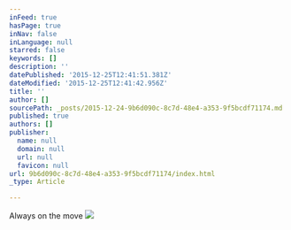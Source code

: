 ```yaml
---
inFeed: true
hasPage: true
inNav: false
inLanguage: null
starred: false
keywords: []
description: ''
datePublished: '2015-12-25T12:41:51.381Z'
dateModified: '2015-12-25T12:41:42.956Z'
title: ''
author: []
sourcePath: _posts/2015-12-24-9b6d090c-8c7d-48e4-a353-9f5bcdf71174.md
published: true
authors: []
publisher:
  name: null
  domain: null
  url: null
  favicon: null
url: 9b6d090c-8c7d-48e4-a353-9f5bcdf71174/index.html
_type: Article

---
```

Always on the move ![](https://the-grid-user-content.s3-us-west-2.amazonaws.com/e705617f-a02b-479b-adc4-e0aa5d1705b3.jpg)